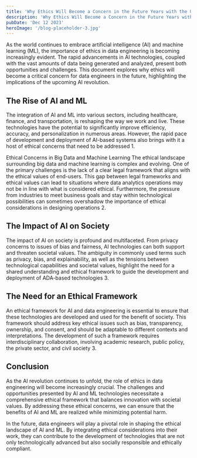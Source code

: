 ```yaml
---
title: 'Why Ethics Will Become a Concern in the Future Years with the Upcoming AI Revolution'
description: 'Why Ethics Will Become a Concern in the Future Years with the Upcoming AI Revolution'
pubDate: 'Dec 12 2023'
heroImage: '/blog-placeholder-3.jpg'
---
```


As the world continues to embrace artificial intelligence (AI) and machine learning (ML), the importance of ethics in data engineering is becoming increasingly evident. The rapid advancements in AI technologies, coupled with the vast amounts of data being generated and analyzed, present both opportunities and challenges. This document explores why ethics will become a critical concern for data engineers in the future, highlighting the implications of the upcoming AI revolution.

## The Rise of AI and ML

The integration of AI and ML into various sectors, including healthcare, finance, and transportation, is reshaping the way we work and live. These technologies have the potential to significantly improve efficiency, accuracy, and personalization in numerous areas. However, the rapid pace of development and deployment of AI-based systems also brings with it a host of ethical concerns that need to be addressed 1.

Ethical Concerns in Big Data and Machine Learning
The ethical landscape surrounding big data and machine learning is complex and evolving. One of the primary challenges is the lack of a clear legal framework that aligns with the ethical values of end-users. This gap between legal frameworks and ethical values can lead to situations where data analytics operations may not be in line with what is considered ethical. Furthermore, the pressure from industries to meet business goals and stay within technological possibilities can sometimes overshadow the importance of ethical considerations in designing operations 2.

## The Impact of AI on Society

The impact of AI on society is profound and multifaceted. From privacy concerns to issues of bias and fairness, AI technologies can both support and threaten societal values. The ambiguity in commonly used terms such as privacy, bias, and explainability, as well as the tensions between technological capabilities and societal values, highlight the need for a shared understanding and ethical framework to guide the development and deployment of ADA-based technologies 3.

## The Need for an Ethical Framework

An ethical framework for AI and data engineering is essential to ensure that these technologies are developed and used for the benefit of society. This framework should address key ethical issues such as bias, transparency, ownership, and consent, and should be adaptable to different contexts and interpretations. The development of such a framework requires interdisciplinary collaboration, involving academic research, public policy, the private sector, and civil society 3.

## Conclusion

As the AI revolution continues to unfold, the role of ethics in data engineering will become increasingly crucial. The challenges and opportunities presented by AI and ML technologies necessitate a comprehensive ethical framework that balances innovation with societal values. By addressing these ethical concerns, we can ensure that the benefits of AI and ML are realized while minimizing potential harm.

In the future, data engineers will play a pivotal role in shaping the ethical landscape of AI and ML. By integrating ethical considerations into their work, they can contribute to the development of technologies that are not only technologically advanced but also socially responsible and ethically compliant.
